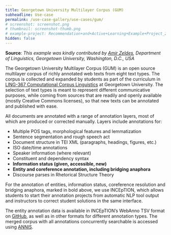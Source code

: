 ```yaml
---
title: Georgetown University Multilayer Corpus (GUM)
subheadline: Use-case
permalink: /use-case-gallery/use-cases/gum/
# screenshot: screenshot.png
# thumbnail: screenshot-thumb.png
# example-project: Recommendation+and+Active+Learning+Example+Project_2018-07-05_1103.zip
hidden: false
---
```


**Source**: <i>This example was kindly contributed by <a href="https://corpling.uis.georgetown.edu/amir/">Amir Zeldes</a>,
 Department of Linguistics, Georgetown University, Washington, D.C., USA</i>

The Georgetown University Multilayer Corpus (GUM) is an open source multilayer corpus of richly 
annotated web texts from eight text types. The corpus is collected and expanded by students as part 
of the curriculum in [LING-367 Computational Corpus Linguistics][1] at Georgetown University. The 
selection of text types is meant to represent different communicative purposes, while coming from 
sources that are readily and openly available (mostly Creative Commons licenses), so that new texts
can be annotated and published with ease.

All documents are annotated with a range of annotation layers, most of which are produced or 
corrected manually. Layers include annotations for:

* Multiple POS tags, morphological features and lemmatization
* Sentence segmentation and rough speech act
* Document structure in TEI XML (paragraphs, headings, figures, etc.)
* ISO date/time annotations
* Speaker information (where relevant)
* Constituent and dependency syntax
* **Information status (given, accessible, new)**
* **Entity and coreference annotation, including bridging anaphora**
* Discourse parses in Rhetorical Structure Theory

For the annotation of entities, information status, coreference resolution and bridging anaphora, 
marked in bold above, we use INCEpTION, which allows students to start their annotation projects 
from automatic NLP tool output and instructors to correct student solutions in the same interface.

The entity annotation data is available in INCEpTION’s WebAnno TSV format on [GitHub][2], as well as
in other formats for different annotation types. The merged corpus with all annotations concurrently 
searchable is accessed using [ANNIS][3].
 
[1]: http://courses.georgetown.edu/index.cfm?CourseID=LING-367
[2]: https://github.com/amir-zeldes/gum
[3]: https://corpling.uis.georgetown.edu/annis/

